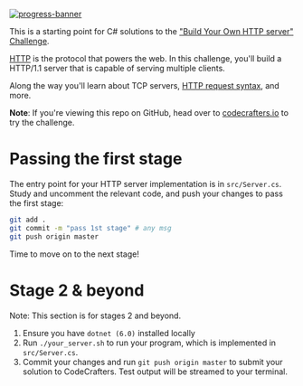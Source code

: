 [![progress-banner](https://backend.codecrafters.io/progress/http-server/0f43eb91-0706-4bca-8cf3-9b590eec53dc)](https://app.codecrafters.io/users/codecrafters-bot?r=2qF)

This is a starting point for C# solutions to the
["Build Your Own HTTP server" Challenge](https://app.codecrafters.io/courses/http-server/overview).

[HTTP](https://en.wikipedia.org/wiki/Hypertext_Transfer_Protocol) is the
protocol that powers the web. In this challenge, you'll build a HTTP/1.1 server
that is capable of serving multiple clients.

Along the way you'll learn about TCP servers,
[HTTP request syntax](https://www.w3.org/Protocols/rfc2616/rfc2616-sec5.html),
and more.

**Note**: If you're viewing this repo on GitHub, head over to
[codecrafters.io](https://codecrafters.io) to try the challenge.

# Passing the first stage

The entry point for your HTTP server implementation is in `src/Server.cs`. Study
and uncomment the relevant code, and push your changes to pass the first stage:

```sh
git add .
git commit -m "pass 1st stage" # any msg
git push origin master
```

Time to move on to the next stage!

# Stage 2 & beyond

Note: This section is for stages 2 and beyond.

1. Ensure you have `dotnet (6.0)` installed locally
1. Run `./your_server.sh` to run your program, which is implemented in
   `src/Server.cs`.
1. Commit your changes and run `git push origin master` to submit your solution
   to CodeCrafters. Test output will be streamed to your terminal.
